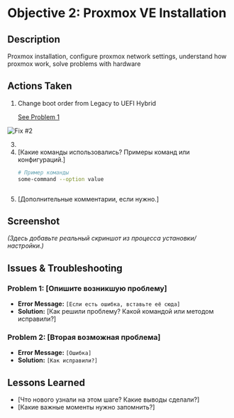 # **Objective 2: Proxmox VE Installation**

## Description
Proxmox installation, configure proxmox network settings, understand how proxmox work, solve problems with hardware 

## Actions Taken
1. Change boot order from Legacy to UEFI Hybrid
   
   [See Problem 1](#problem-1)

  ![Fix #2](https://github.com/user-attachments/assets/3ee5aecf-6600-4f6e-a040-52113bc3ecfa)

  
3. 
4. [Какие команды использовались? Примеры команд или конфигураций.]
   ```bash
   # Пример команды
   some-command --option value



1. [Дополнительные комментарии, если нужно.]

## Screenshot

*(Здесь добавьте реальный скриншот из процесса установки/настройки.)*

## Issues & Troubleshooting

### **Problem 1:** [Опишите возникшую проблему]

- **Error Message:** `[Если есть ошибка, вставьте её сюда]`
- **Solution:** [Как решили проблему? Какой командой или методом исправили?]

### **Problem 2:** [Вторая возможная проблема]

- **Error Message:** `[Ошибка]`
- **Solution:** `[Как исправили?]`

## Lessons Learned

- [Что нового узнали на этом шаге? Какие выводы сделали?]
- [Какие важные моменты нужно запомнить?]

